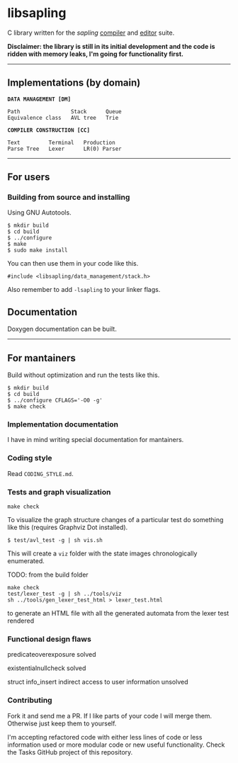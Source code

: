 # libsapling

C library written for the *sapling*
[compiler](https://github.com/andriybyelikov/sapling) and
[editor](https://github.com/andriybyelikov/sapling-gui) suite.

**Disclaimer: the library is still in its initial development and the
code is ridden with memory leaks, I'm going for functionality first.**

---

## Implementations (by domain)

**```DATA MANAGEMENT [DM]```**

```
Path                Stack      Queue
Equivalence class   AVL tree   Trie
```

**```COMPILER CONSTRUCTION [CC]```**

```
Text         Terminal   Production
Parse Tree   Lexer      LR(0) Parser
```

---

## For users


### Building from source and installing

Using GNU Autotools.

```
$ mkdir build
$ cd build
$ ../configure
$ make
$ sudo make install
```

You can then use them in your code like this.

```
#include <libsapling/data_management/stack.h>
```

Also remember to add ```-lsapling``` to your linker flags.

## Documentation

Doxygen documentation can be built.

---

## For mantainers

Build without optimization and run the tests like this.

```
$ mkdir build
$ cd build
$ ../configure CFLAGS='-O0 -g'
$ make check
```


### Implementation documentation

I have in mind writing special documentation for mantainers.


### Coding style

Read ```CODING_STYLE.md```.

### Tests and graph visualization

```make check```

To visualize the graph structure changes of a particular test do something like
this (requires Graphviz Dot installed).

```$ test/avl_test -g | sh vis.sh```

This will create a ```viz``` folder with the state images chronologically
enumerated.

TODO: from the build folder

```
make check
test/lexer_test -g | sh ../tools/viz
sh ../tools/gen_lexer_test_html > lexer_test.html
```

to generate an HTML file with all the generated automata from the lexer test
rendered


### Functional design flaws

predicateoverexposure solved

existentialnullcheck solved

struct info_insert indirect access to user information unsolved

### Contributing

Fork it and send me a PR. If I like parts of your code I will merge them.
Otherwise just keep them to yourself.

I'm accepting refactored code with either less lines of code or less
information used or more modular code or new useful functionality. Check the
Tasks GitHub project of this repository.
